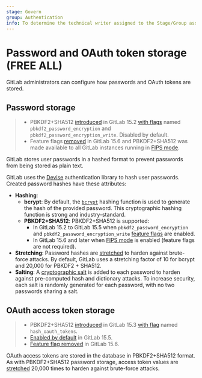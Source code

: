 ```yaml
---
stage: Govern
group: Authentication
info: To determine the technical writer assigned to the Stage/Group associated with this page, see https://handbook.gitlab.com/handbook/product/ux/technical-writing/#assignments
---
```


# Password and OAuth token storage **(FREE ALL)**

GitLab administrators can configure how passwords and OAuth tokens are stored.

## Password storage

> - PBKDF2+SHA512 [introduced](https://gitlab.com/gitlab-org/gitlab/-/issues/360658) in GitLab 15.2 [with flags](../administration/feature_flags.md) named `pbkdf2_password_encryption` and `pbkdf2_password_encryption_write`. Disabled by default.
> - Feature flags [removed](https://gitlab.com/gitlab-org/gitlab/-/merge_requests/101691) in GitLab 15.6 and PBKDF2+SHA512 was made available to all GitLab instances running in [FIPS mode](../development/fips_compliance.md).

GitLab stores user passwords in a hashed format to prevent passwords from being
stored as plain text.

GitLab uses the [Devise](https://github.com/heartcombo/devise) authentication
library to hash user passwords. Created password hashes have these attributes:

- **Hashing**:
  - **bcrypt**: By default, the [`bcrypt`](https://en.wikipedia.org/wiki/Bcrypt) hashing
    function is used to generate the hash of the provided password. This cryptographic hashing function is
    strong and industry-standard.
  - **PBKDF2+SHA512**: PBKDF2+SHA512 is supported:
    - In GitLab 15.2 to GitLab 15.5 when `pbkdf2_password_encryption` and `pbkdf2_password_encryption_write` [feature flags](../administration/feature_flags.md) are enabled.
    - In GitLab 15.6 and later when [FIPS mode](../development/fips_compliance.md) is enabled (feature flags are not required).
- **Stretching**: Password hashes are [stretched](https://en.wikipedia.org/wiki/Key_stretching)
  to harden against brute-force attacks. By default, GitLab uses a stretching
  factor of 10 for bcrypt and 20,000 for PBKDF2 + SHA512.
- **Salting**: A [cryptographic salt](https://en.wikipedia.org/wiki/Salt_(cryptography))
  is added to each password to harden against pre-computed hash and dictionary
  attacks. To increase security, each salt is randomly generated for each
  password, with no two passwords sharing a salt.

## OAuth access token storage

> - PBKDF2+SHA512 [introduced](https://gitlab.com/gitlab-org/gitlab/-/issues/364110) in GitLab 15.3 [with flag](../administration/feature_flags.md) named `hash_oauth_tokens`.
> - [Enabled by default](https://gitlab.com/gitlab-org/gitlab/-/issues/367570) in GitLab 15.5.
> - [Feature flag removed](https://gitlab.com/gitlab-org/gitlab/-/issues/367570) in GitLab 15.6.

OAuth access tokens are stored in the database in PBKDF2+SHA512 format. As with PBKDF2+SHA512 password storage, access token values are [stretched](https://en.wikipedia.org/wiki/Key_stretching) 20,000 times to harden against brute-force attacks.
